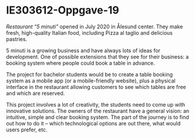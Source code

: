 # IE303612-Oppgave-19

*Restaurant “5 minuti”* opened in July 2020 in Ålesund center. They make fresh, high-quality Italian food, including Pizza al taglio and delicious pastries.

5 minuti is a growing business and have always lots of ideas for development. One of possible extensions that they see for their business: a booking system where people could book a table in advance.

The project for bachelor students would be to create a table booking system as a mobile app (or a mobile-friendly website), plus a physical interface in the restaurant allowing customers to see which tables are free and which are reserved.

This project involves a lot of creativity, the students need to come up with innovative solutions. The owners of the restaurant have a general vision: an intuitive, simple and clear booking system. The part of the journey is to find out how to do it – which technological options are out there, what
would users prefer, etc.
